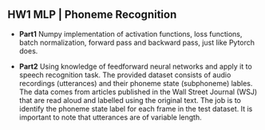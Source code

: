 ## HW1 MLP | Phoneme Recognition

- <b>Part1</b>
Numpy implementation of activation functions, loss functions, batch normalization, forward pass and backward pass, just like Pytorch does.

- <b>Part2</b>
Using knowledge of feedforward neural networks and apply it to speech recognition task. The provided dataset consists of audio recordings (utterances) and their phoneme state (subphoneme) lables. The data comes from articles published in the Wall Street Journal (WSJ) that are read aloud and labelled using the original text.
The job is to identify the phoneme state label for each frame in the test dataset. It is important to note that utterances are of variable length.

